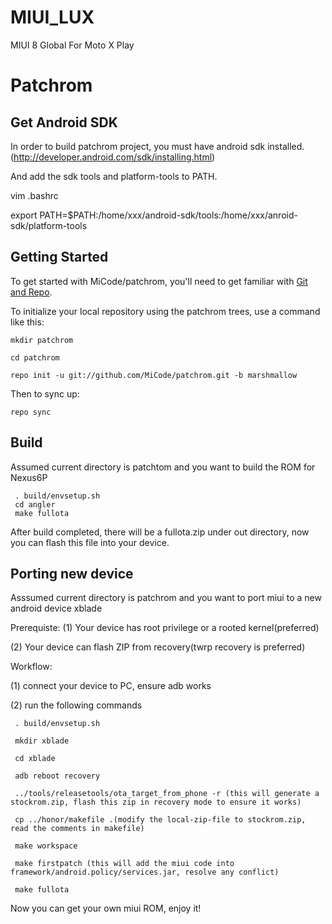 # MIUI_LUX
MIUI 8 Global For Moto X Play

Patchrom
===========

Get Android SDK
----------------

In order to build patchrom project, you must have android sdk installed.(http://developer.android.com/sdk/installing.html)

And add the sdk tools and platform-tools to PATH.

vim .bashrc

export PATH=$PATH:/home/xxx/android-sdk/tools:/home/xxx/anroid-sdk/platform-tools

Getting Started
---------------

To get started with MiCode/patchrom, you'll need to get
familiar with [Git and Repo](http://source.android.com/download/using-repo).

To initialize your local repository using the patchrom trees, use a command like this:

    mkdir patchrom

    cd patchrom

    repo init -u git://github.com/MiCode/patchrom.git -b marshmallow

Then to sync up:

    repo sync

Build
--------

Assumed current directory is patchtom and you want to build the ROM for Nexus6P


     . build/envsetup.sh
     cd angler
     make fullota

After build completed, there will be a fullota.zip under out directory, now you can flash this file into your device.


Porting new device
------------------

Asssumed current directory is patchrom and you want to port miui to a new android device xblade

Prerequiste:
(1) Your device has root privilege or a rooted kernel(preferred)

(2) Your device can flash ZIP from recovery(twrp recovery is preferred)

Workflow:

(1) connect your device to PC, ensure adb works

(2) run the following commands

     . build/envsetup.sh

     mkdir xblade

     cd xblade
      
     adb reboot recovery

     ../tools/releasetools/ota_target_from_phone -r (this will generate a stockrom.zip, flash this zip in recovery mode to ensure it works)

     cp ../honor/makefile .(modify the local-zip-file to stockrom.zip, read the comments in makefile)

     make workspace

     make firstpatch (this will add the miui code into framework/android.policy/services.jar, resolve any conflict)

     make fullota

Now you can get your own miui ROM, enjoy it!
